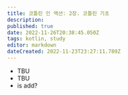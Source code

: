 ```yaml
---
title: 코틀린 인 액션: 2장. 코틀린 기초
description: 
published: true
date: 2022-11-26T20:38:45.050Z
tags: kotlin, study
editor: markdown
dateCreated: 2022-11-23T23:27:11.789Z
---
```




- TBU
- TBU
- is add?